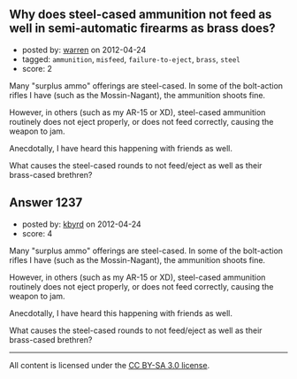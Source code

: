 ## Why does steel-cased ammunition not feed as well in semi-automatic firearms as brass does?

- posted by: [warren](https://stackexchange.com/users/-1/143-warren) on 2012-04-24
- tagged: `ammunition`, `misfeed`, `failure-to-eject`, `brass`, `steel`
- score: 2

Many "surplus ammo" offerings are steel-cased. In some of the bolt-action rifles I have (such as the Mossin-Nagant), the ammunition shoots fine.

However, in others (such as my AR-15 or XD), steel-cased ammunition routinely does not eject properly, or does not feed correctly, causing the weapon to jam.

Anecdotally, I have heard this happening with friends as well.

What causes the steel-cased rounds to not feed/eject as well as their brass-cased brethren?


## Answer 1237

- posted by: [kbyrd](https://stackexchange.com/users/-1/37-kbyrd) on 2012-04-24
- score: 4

Many "surplus ammo" offerings are steel-cased. In some of the bolt-action rifles I have (such as the Mossin-Nagant), the ammunition shoots fine.

However, in others (such as my AR-15 or XD), steel-cased ammunition routinely does not eject properly, or does not feed correctly, causing the weapon to jam.

Anecdotally, I have heard this happening with friends as well.

What causes the steel-cased rounds to not feed/eject as well as their brass-cased brethren?



---

All content is licensed under the [CC BY-SA 3.0 license](https://creativecommons.org/licenses/by-sa/3.0/).
